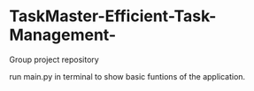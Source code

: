 # TaskMaster-Efficient-Task-Management-
Group project repository

run main.py in terminal to show basic funtions of the application.
